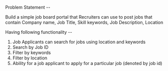 Problem Statement --

Build a simple job board portal that Recruiters can use to post jobs that contain Company name, Job Title, Skill keywords, Job Description, Location

Having following functionality --

1. Job Applicants can search for jobs using location and keywords
2. Search by Job ID
3. Filter by keywords
4. Filter by location
5. Ability for a job applicant to apply for a particular job (denoted by job id)
